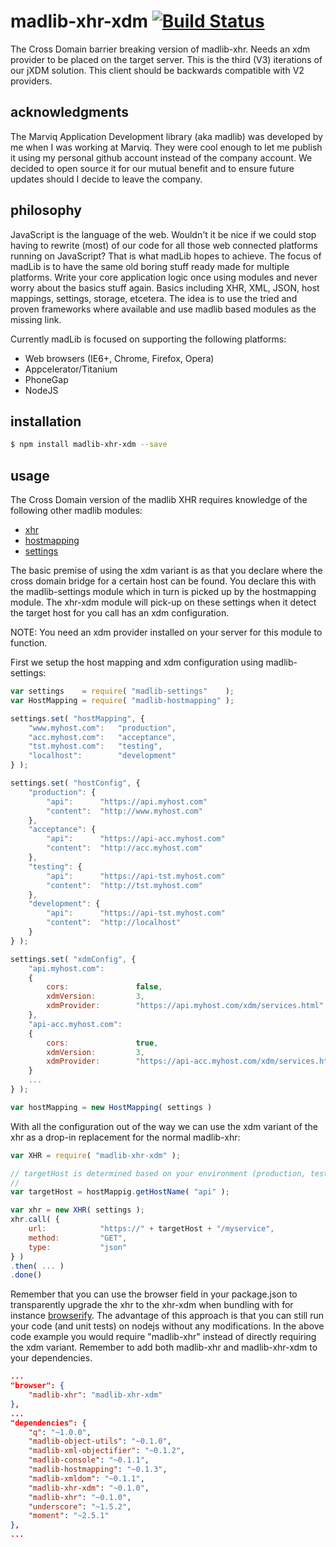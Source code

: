 # madlib-xhr-xdm [![Build Status](https://travis-ci.org/Qwerios/madlib-xhr-xdm.svg?branch=master)](https://travis-ci.org/Qwerios/madlib-xhr-xdm)
The Cross Domain barrier breaking version of madlib-xhr. Needs an xdm provider to be placed on the target server. This is the third (V3) iterations of our jXDM solution. This client should be backwards compatible with V2 providers.

## acknowledgments
The Marviq Application Development library (aka madlib) was developed by me when I was working at Marviq. They were cool enough to let me publish it using my personal github account instead of the company account. We decided to open source it for our mutual benefit and to ensure future updates should I decide to leave the company.


## philosophy
JavaScript is the language of the web. Wouldn't it be nice if we could stop having to rewrite (most) of our code for all those web connected platforms running on JavaScript? That is what madLib hopes to achieve. The focus of madLib is to have the same old boring stuff ready made for multiple platforms. Write your core application logic once using modules and never worry about the basics stuff again. Basics including XHR, XML, JSON, host mappings, settings, storage, etcetera. The idea is to use the tried and proven frameworks where available and use madlib based modules as the missing link.

Currently madLib is focused on supporting the following platforms:

* Web browsers (IE6+, Chrome, Firefox, Opera)
* Appcelerator/Titanium
* PhoneGap
* NodeJS


## installation
```bash
$ npm install madlib-xhr-xdm --save
```

## usage
The Cross Domain version of the madlib XHR requires knowledge of the following other madlib modules:
* [xhr](https://github.com/Qwerios/madlib-xhr)
* [hostmapping](https://github.com/Qwerios/madlib-hostmapping)
* [settings](https://github.com/Qwerios/madlib-settings)

The basic premise of using the xdm variant is as that you declare where the cross domain bridge for a certain host can be found.
You declare this with the madlib-settings module which in turn is picked up by the hostmapping module. The xhr-xdm module will pick-up on these settings when it detect the target host for you call has an xdm configuration.

NOTE: You need an xdm provider installed on your server for this module to function.

First we setup the host mapping and xdm configuration using madlib-settings:

```javascript
var settings    = require( "madlib-settings"    );
var HostMapping = require( "madlib-hostmapping" );

settings.set( "hostMapping", {
    "www.myhost.com":   "production",
    "acc.myhost.com":   "acceptance",
    "tst.myhost.com":   "testing",
    "localhost":        "development"
} );

settings.set( "hostConfig", {
    "production": {
        "api":      "https://api.myhost.com"
        "content":  "http://www.myhost.com"
    },
    "acceptance": {
        "api":      "https://api-acc.myhost.com"
        "content":  "http://acc.myhost.com"
    },
    "testing": {
        "api":      "https://api-tst.myhost.com"
        "content":  "http://tst.myhost.com"
    },
    "development": {
        "api":      "https://api-tst.myhost.com"
        "content":  "http://localhost"
    }
} );

settings.set( "xdmConfig", {
    "api.myhost.com":
    {
        cors:               false,
        xdmVersion:         3,
        xdmProvider:        "https://api.myhost.com/xdm/services.html"
    },
    "api-acc.myhost.com":
    {
        cors:               true,
        xdmVersion:         3,
        xdmProvider:        "https://api-acc.myhost.com/xdm/services.html"
    }
    ...
} );

var hostMapping = new HostMapping( settings )
```

With all the configuration out of the way we can use the xdm variant of the xhr as a drop-in replacement for the normal madlib-xhr:

```javascript
var XHR = require( "madlib-xhr-xdm" );

// targetHost is determined based on your environment (production, testing, etc)
//
var targetHost = hostMappig.getHostName( "api" );

var xhr = new XHR( settings );
xhr.call( {
    url:            "https://" + targetHost + "/myservice",
    method:         "GET",
    type:           "json"
} )
.then( ... )
.done()
```

Remember that you can use the browser field in your package.json to transparently upgrade the xhr to the xhr-xdm when bundling with for instance [browserify](http://browserify.org/).
The advantage of this approach is that you can still run your code (and unit tests) on nodejs without any modifications. In the above code example you would require "madlib-xhr" instead of directly requiring the xdm variant.
Remember to add both madlib-xhr and madlib-xhr-xdm to your dependencies.

```json
...
"browser": {
    "madlib-xhr": "madlib-xhr-xdm"
},
...
"dependencies": {
    "q": "~1.0.0",
    "madlib-object-utils": "~0.1.0",
    "madlib-xml-objectifier": "~0.1.2",
    "madlib-console": "~0.1.1",
    "madlib-hostmapping": "~0.1.3",
    "madlib-xmldom": "~0.1.1",
    "madlib-xhr-xdm": "~0.1.0",
    "madlib-xhr": "~0.1.0",
    "underscore": "~1.5.2",
    "moment": "~2.5.1"
},
...
```
